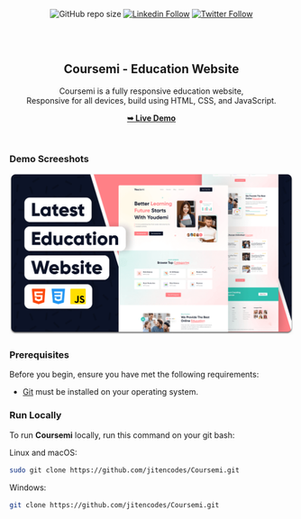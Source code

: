 <div align="center">
  
  ![GitHub repo size](https://img.shields.io/github/repo-size/jitencodes/coursemi)
  [![Linkedin Follow](https://img.shields.io/badge/LinkedIn-0077B5?style=social&logo=linkedin&logoColor=blue)](https://www.linkedin.com/in/jitencodes/)
  [![Twitter Follow](https://img.shields.io/badge/Twitter-0077B5?style=social&logo=Twitter&logoColor=blue)](https://twitter.com/intent/follow?screen_name=jitencodes/)

  <br />
  <br />

  <h2 align="center">Coursemi - Education Website</h2>

Coursemi is a fully responsive education website, <br />Responsive for all devices, build using HTML, CSS, and JavaScript.

<a href="https://jitencodes.github.io/Coursemi/"><strong>➥ Live Demo</strong></a>

</div>

<br />

### Demo Screeshots

![Coursemi Desktop Demo](./readme-images/desktop.png "Desktop Demo")

### Prerequisites

Before you begin, ensure you have met the following requirements:

- [Git](https://git-scm.com/downloads "Download Git") must be installed on your operating system.

### Run Locally

To run **Coursemi** locally, run this command on your git bash:

Linux and macOS:

```bash
sudo git clone https://github.com/jitencodes/Coursemi.git
```

Windows:

```bash
git clone https://github.com/jitencodes/Coursemi.git
```
